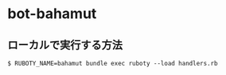# bot-bahamut
## ローカルで実行する方法
```shell
$ RUBOTY_NAME=bahamut bundle exec ruboty --load handlers.rb
```
